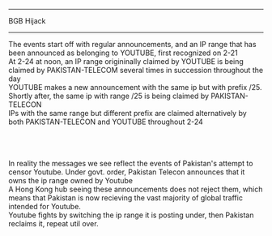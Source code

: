 <hr>
BGB Hijack
<hr>

The events start off with regular announcements, and an IP range that has been announced as belonging to YOUTUBE, first recognized on 2-21 <br>
At 2-24 at noon, an IP range origininally claimed by YOUTUBE is being claimed by PAKISTAN-TELECOM several times in succession throughout the day <br>
YOUTUBE makes a new announcement with the same ip but with prefix /25. Shortly after, the same ip with range /25 is being claimed by PAKISTAN-TELECON <br>
IPs with the same range but different prefix are claimed alternatively by both PAKISTAN-TELECON and YOUTUBE throughout 2-24 <br>
<br> <br> <br>

In reality the messages we see reflect the events of Pakistan's attempt to censor Youtube. Under govt. order, Pakistan Telecon announces that it owns the ip range owned by Youtube <br>
A Hong Kong hub seeing these announcements does not reject them, which means that Pakistan is now recieving the vast majority of global traffic intended for Youtube.<br>
Youtube fights by switching the ip range it is posting under, then Pakistan reclaims it, repeat util over.